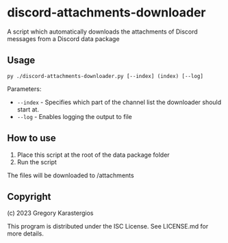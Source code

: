 discord-attachments-downloader
====================================
A script which automatically downloads the attachments of Discord messages from a Discord data package

Usage
-------------------------------------
    py ./discord-attachments-downloader.py [--index] (index) [--log]

Parameters:

* `--index` - Specifies which part of the channel list the downloader should start at.
* `--log` - Enables logging the output to file

How to use
-------------------------------------
1. Place this script at the root of the data package folder
2. Run the script

The files will be downloaded to /attachments

Copyright
-------------------------------------
(c) 2023 Gregory Karastergios

This program is distributed under the ISC License. See LICENSE.md for more details.